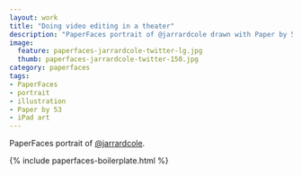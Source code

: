 ```yaml
---
layout: work
title: "Doing video editing in a theater"
description: "PaperFaces portrait of @jarrardcole drawn with Paper by 53 on an iPad."
image: 
  feature: paperfaces-jarrardcole-twitter-lg.jpg
  thumb: paperfaces-jarrardcole-twitter-150.jpg
category: paperfaces
tags: 
- PaperFaces
- portrait
- illustration
- Paper by 53
- iPad art
---
```


PaperFaces portrait of [@jarrardcole](http://twitter.com/jarrardcole).

{% include paperfaces-boilerplate.html %}